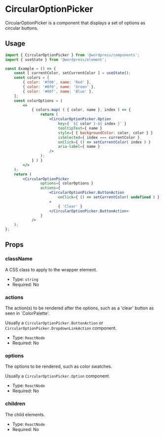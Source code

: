 # CircularOptionPicker

CircularOptionPicker is a component that displays a set of options as circular buttons.

## Usage

```jsx
import { CircularOptionPicker } from '@wordpress/components';
import { useState } from '@wordpress/element';

const Example = () => {
	const [ currentColor, setCurrentColor ] = useState();
	const colors = [
		{ color: '#f00', name: 'Red' },
		{ color: '#0f0', name: 'Green' },
		{ color: '#00f', name: 'Blue' },
	];
	const colorOptions = (
		<>
			{ colors.map( ( { color, name }, index ) => {
				return (
					<CircularOptionPicker.Option
						key={ `${ color }-${ index }` }
						tooltipText={ name }
						style={ { backgroundColor: color, color } }
						isSelected={ index === currentColor }
						onClick={ () => setCurrentColor( index ) }
						aria-label={ name }
					/>
				);
			} ) }
		</>
	);
	return (
		<CircularOptionPicker
				options={ colorOptions }
				actions={
					<CircularOptionPicker.ButtonAction
						onClick={ () => setCurrentColor( undefined ) }
					>
						{ 'Clear' }
					</CircularOptionPicker.ButtonAction>
				}
			/>
	);
};
```

## Props

### className

A CSS class to apply to the wrapper element.

 - Type: `string`
 - Required: No

 ### actions

 The action(s) to be rendered after the options, such as a 'clear' button as seen in `ColorPalette'.

 Usually a `CircularOptionPicker.ButtonAction` or `CircularOptionPicker.DropdownLinkAction` component.

 - Type: `ReactNode`
 - Required: No

 ### options

 The options to be rendered, such as color swatches.

 Usually a `CircularOptionPicker.Option` component.

 - Type: `ReactNode`
 - Required: No

 ### children

The child elements.

 - Type: `ReactNode`
 - Required: No